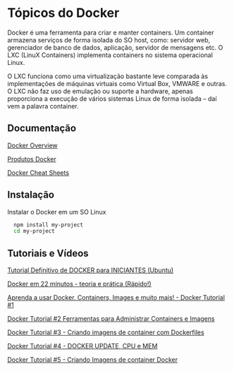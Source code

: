 
# Tópicos do Docker

Docker é uma ferramenta para criar e manter containers. Um container armazena serviços de forma isolada do SO host, como: servidor web, gerenciador de banco de dados, aplicação, servidor de mensagens etc. O LXC (LinuX Containers) implementa containers no sistema operacional Linux.  

O LXC funciona como uma virtualização bastante leve comparada às implementações de máquinas virtuais como Virtual Box, VMWARE e outras. O LXC não faz uso de emulação ou suporte a hardware, apenas proporciona a execução de vários sistemas Linux de forma isolada – daí vem a palavra container.

## Documentação

[Docker Overview](https://docs.docker.com/engine/docker-overview/)

[Produtos Docker](https://www.docker.com/get-started)

[Docker Cheat Sheets](https://cheatography.com/tag/docker/) 
  
## Instalação 

Instalar o Docker em um SO Linux

```bash 
  npm install my-project
  cd my-project
```

## Tutoriais e Vídeos

[Tutorial Definitivo de DOCKER para INICIANTES (Ubuntu)](https://www.youtube.com/watch?v=bsGkIKP1OZ4)

[Docker em 22 minutos - teoria e prática (Rápido!)](https://www.youtube.com/watch?v=Kzcz-EVKBEQ)

[Aprenda a usar Docker, Containers, Images e muito mais! - Docker Tutorial #1](https://www.youtube.com/watch?v=0cDj7citEjE)

[Docker Tutorial #2 Ferramentas para Administrar Containers e Imagens](https://www.youtube.com/watch?v=8V2Q8FPjALA&t=72s)

[Docker Tutorial #3 - Criando imagens de container com Dockerfiles](https://www.youtube.com/watch?v=pf7-3jHXEz0)

[Docker Tutorial #4 - DOCKER UPDATE, CPU e MEM](https://www.youtube.com/watch?v=-ah2h-iEx5g)

[Docker Tutorial #5 - Criando Imagens de container Docker](https://www.youtube.com/watch?v=Gd5zPJb5iv0)
  


  
